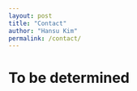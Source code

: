 ```yaml
---
layout: post
title: "Contact"
author: "Hansu Kim"
permalink: /contact/
---
```


# To be determined   
